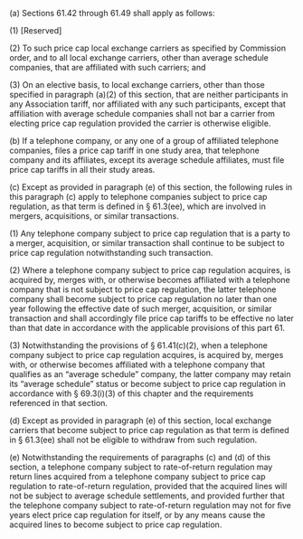 (a) Sections 61.42 through 61.49 shall apply as follows:

(1) [Reserved]

(2) To such price cap local exchange carriers as specified by Commission order, and to all local exchange carriers, other than average schedule companies, that are affiliated with such carriers; and

(3) On an elective basis, to local exchange carriers, other than those specified in paragraph (a)(2) of this section, that are neither participants in any Association tariff, nor affiliated with any such participants, except that affiliation with average schedule companies shall not bar a carrier from electing price cap regulation provided the carrier is otherwise eligible.

(b) If a telephone company, or any one of a group of affiliated telephone companies, files a price cap tariff in one study area, that telephone company and its affiliates, except its average schedule affiliates, must file price cap tariffs in all their study areas.

(c) Except as provided in paragraph (e) of this section, the following rules in this paragraph (c) apply to telephone companies subject to price cap regulation, as that term is defined in § 61.3(ee), which are involved in mergers, acquisitions, or similar transactions.

(1) Any telephone company subject to price cap regulation that is a party to a merger, acquisition, or similar transaction shall continue to be subject to price cap regulation notwithstanding such transaction.

(2) Where a telephone company subject to price cap regulation acquires, is acquired by, merges with, or otherwise becomes affiliated with a telephone company that is not subject to price cap regulation, the latter telephone company shall become subject to price cap regulation no later than one year following the effective date of such merger, acquisition, or similar transaction and shall accordingly file price cap tariffs to be effective no later than that date in accordance with the applicable provisions of this part 61.

(3) Notwithstanding the provisions of § 61.41(c)(2), when a telephone company subject to price cap regulation acquires, is acquired by, merges with, or otherwise becomes affiliated with a telephone company that qualifies as an “average schedule” company, the latter company may retain its “average schedule” status or become subject to price cap regulation in accordance with § 69.3(i)(3) of this chapter and the requirements referenced in that section.

(d) Except as provided in paragraph (e) of this section, local exchange carriers that become subject to price cap regulation as that term is defined in § 61.3(ee) shall not be eligible to withdraw from such regulation.

(e) Notwithstanding the requirements of paragraphs (c) and (d) of this section, a telephone company subject to rate-of-return regulation may return lines acquired from a telephone company subject to price cap regulation to rate-of-return regulation, provided that the acquired lines will not be subject to average schedule settlements, and provided further that the telephone company subject to rate-of-return regulation may not for five years elect price cap regulation for itself, or by any means cause the acquired lines to become subject to price cap regulation.

